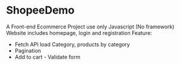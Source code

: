 # ShopeeDemo
A Front-end Ecommerce Project use only Javascript (No framework)
Website includes homepage, login and registration 
Feature: 
- Fetch API load Category, products by category 
- Pagination 
- Add to cart - Validate form
